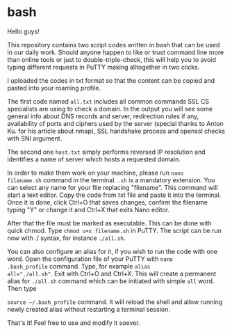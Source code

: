 # bash

Hello guys! 

This repository contains two script codes written in bash that can be used in our daily work. Should anyone happen to like or trust command line more than online tools or just to double-triple-check, this will help you to avoid typing different requests in PuTTY making alltogether in two clicks.

I uploaded the codes in txt format so that the content can be copied and pasted into your roaming profile.

The first code named <code>all.txt</code> includes all common commands SSL CS specialists are using to check a domain. In the output you will see some general info about DNS records and server, redirection rules if any, availability of ports and ciphers used by the server (special thanks to Anton Ku. for his article about nmap), SSL handshake process and openssl checks with SNI argument.

The second one <code>host.txt</code> simply performs reversed IP resolution and identifies a name of server which hosts a requested domain.

In order to make them work on your machine, please run <code>nano filename.sh</code> command in the terminal. <code>.sh</code> is a mandatory extension. You can select any name for your file replacing "filename". This command will start a text editor. Copy the code from txt file and paste it into the terminal. Once it is done, click Ctrl+O that saves changes, confirm the filename typing "Y" or change it and Ctrl+X that exits Nano editor.

After that the file must be marked as executable. This can be done with quick chmod. Type <code>chmod u+x filename.sh</code> in PuTTY. The script can be run now with ./ syntax, for instance <code>./all.sh</code>.

You can also configure an alias for it, if you wish to run the code with one word. Open the configuration file of your PuTTY with <code>nano .bash_profile</code> command. Type, for example <code>alias all="./all.sh"</code>. Exit with Ctrl+O and Ctrl+X. This will create a permanent alias for <code>./all.sh</code> command which can be initiated with simple <code>all</code> word. Then type 

<code>source ~/.bash_profile</code> command. It will reload the shell and allow running newly created alias without restarting a terminal session.

That's it! Feel free to use and modify it soever.
